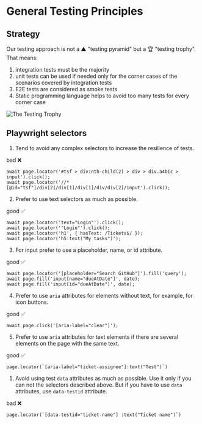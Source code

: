 # General Testing Principles

## Strategy

Our testing approach is not a ▲ "testing pyramid" but a 🏆 "testing trophy". That means:

1.  integration tests must be the majority
1.  unit tests can be used if needed only for the corner cases of the scenarios covered by integration tests
1.  E2E tests are considered as smoke tests
1.  Static programming language helps to avoid too many tests for every corner case

![The Testing Trophy](https://pbs.twimg.com/media/DVUoM94VQAAzuws?format=jpg&name=900x900)


## Playwright selectors

1. Tend to avoid any complex selectors to increase the resilience of tests.

bad ❌
```
await page.locator('#tsf > div:nth-child(2) > div > div.a4bIc > input').click();
await page.locator('//*[@id="tsf"]/div[2]/div[1]/div[1]/div/div[2]/input').click();
```
2. Prefer to use text selectors as much as possible.

good ✅
```
await page.locator('text="Login"').click();
await page.locator('"Login"').click();
await page.locator('h1', { hasText: /Tickets$/ });
await page.locator('h5:text("My tasks")');
```

3. For input prefer to use a placeholder, name, or id attribute.

good ✅
```
await page.locator('[placeholder="Search GitHub"]').fill('query');
await page.fill('input[name="dueAtDate"]', date);
await page.fill('input[id="dueAtDate"]', date);
```

4. Prefer to use `aria` attributes for elements without text, for example, for icon buttons.

good ✅
```
await page.click('[aria-label="clear"]');
```

5. Prefer to use `aria` attributes for text elements if there are several elements on the page with the same text.

good ✅
```
page.locator(`[aria-label="ticket-assignee"]:text("Test")`)
```

1. Avoid using test `data` attributes as much as possible. Use it only if you can not the selectors described above. But if you have to use `data` attributes, use `data-testid` attribute.

bad ❌
```
page.locator(`[data-testid="ticket-name"] :text("Ticket name")`)
```